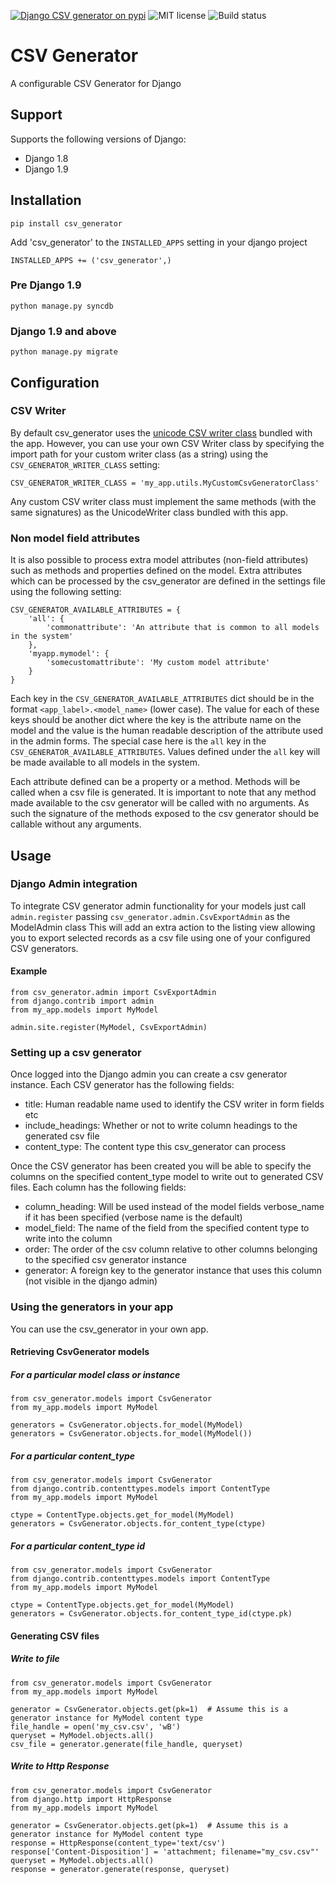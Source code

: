 [![Django CSV generator on pypi](https://img.shields.io/badge/pypi-0.2.0-green.svg)](https://pypi.python.org/pypi/csv_generator)
![MIT license](https://img.shields.io/badge/licence-MIT-blue.svg)
![Build status](https://travis-ci.org/fatboystring/csv_generator.svg?branch=master)

# CSV Generator

A configurable CSV Generator for Django

## Support

Supports the following versions of Django:

 - Django 1.8
 - Django 1.9

## Installation

`pip install csv_generator`

Add 'csv_generator' to the `INSTALLED_APPS` setting in your django project

`INSTALLED_APPS += ('csv_generator',)`

### Pre Django 1.9

`python manage.py syncdb`

### Django 1.9 and above

`python manage.py migrate`


## Configuration

### CSV Writer

By default csv_generator uses the [unicode CSV writer class](https://github.com/fatboystring/csv_generator/blob/master/csv_generator/utils.py) bundled with the app.
However, you can use your own CSV Writer class by specifying the import path for your custom writer class (as a string) using the `CSV_GENERATOR_WRITER_CLASS` setting:

```
CSV_GENERATOR_WRITER_CLASS = 'my_app.utils.MyCustomCsvGeneratorClass'
```

Any custom CSV writer class must implement the same methods (with the same signatures) as the UnicodeWriter class bundled with this app.

### Non model field attributes

It is also possible to process extra model attributes (non-field attributes) such as methods and properties defined on the model.
Extra attributes which can be processed by the csv_generator are defined in the settings file using the following setting:

```
CSV_GENERATOR_AVAILABLE_ATTRIBUTES = {
    'all': {
        'commonattribute': 'An attribute that is common to all models in the system'
    },
    'myapp.mymodel': {
        'somecustomattribute': 'My custom model attribute'
    }
}
```

Each key in the `CSV_GENERATOR_AVAILABLE_ATTRIBUTES` dict should be in the format `<app_label>.<model_name>` (lower case).
The value for each of these keys should be another dict where the key is the attribute name on the model and the value is the human readable description of the attribute used in the admin forms.
The special case here is the `all` key in the `CSV_GENERATOR_AVAILABLE_ATTRIBUTES`.  Values defined under the `all` key will be made available to all models in the system.

Each attribute defined can be a property or a method.  Methods will be called when a csv file is generated.  It is important to note that any method made available to the csv generator will be called with no arguments. As such the signature of the methods exposed to the csv generator should be callable without any arguments.


## Usage

### Django Admin integration

To integrate CSV generator admin functionality for your models just call `admin.register` passing `csv_generator.admin.CsvExportAdmin` as the ModelAdmin class
This will add an extra action to the listing view allowing you to export selected records as a csv file using one of your configured CSV generators.

#### Example

```
from csv_generator.admin import CsvExportAdmin
from django.contrib import admin
from my_app.models import MyModel

admin.site.register(MyModel, CsvExportAdmin)
```


### Setting up a csv generator

Once logged into the Django admin you can create a csv generator instance.  Each CSV generator has the following fields:

 - title: Human readable name used to identify the CSV writer in form fields etc
 - include_headings: Whether or not to write column headings to the generated csv file
 - content_type: The content type this csv_generator can process

Once the CSV generator has been created you will be able to specify the columns on the specified content_type model to write out to generated CSV files.
Each column has the following fields:

 - column_heading: Will be used instead of the model fields verbose_name if it has been specified (verbose name is the default)
 - model_field: The name of the field from the specified content type to write into the column
 - order: The order of the csv column relative to other columns belonging to the specified csv generator instance
 - generator: A foreign key to the generator instance that uses this column (not visible in the django admin)


### Using the generators in your app

You can use the csv_generator in your own app.


#### Retrieving CsvGenerator models

##### For a particular model class or instance
```
from csv_generator.models import CsvGenerator
from my_app.models import MyModel

generators = CsvGenerator.objects.for_model(MyModel)
generators = CsvGenerator.objects.for_model(MyModel())
```

##### For a particular content_type
```
from csv_generator.models import CsvGenerator
from django.contrib.contenttypes.models import ContentType
from my_app.models import MyModel

ctype = ContentType.objects.get_for_model(MyModel)
generators = CsvGenerator.objects.for_content_type(ctype)
```

##### For a particular content_type id
```
from csv_generator.models import CsvGenerator
from django.contrib.contenttypes.models import ContentType
from my_app.models import MyModel

ctype = ContentType.objects.get_for_model(MyModel)
generators = CsvGenerator.objects.for_content_type_id(ctype.pk)
```


#### Generating CSV files

##### Write to file

```
from csv_generator.models import CsvGenerator
from my_app.models import MyModel

generator = CsvGenerator.objects.get(pk=1)  # Assume this is a generator instance for MyModel content type
file_handle = open('my_csv.csv', 'wB')
queryset = MyModel.objects.all()
csv_file = generator.generate(file_handle, queryset)
```

##### Write to Http Response

```
from csv_generator.models import CsvGenerator
from django.http import HttpResponse
from my_app.models import MyModel

generator = CsvGenerator.objects.get(pk=1)  # Assume this is a generator instance for MyModel content type
response = HttpResponse(content_type='text/csv')
response['Content-Disposition'] = 'attachment; filename="my_csv.csv"'
queryset = MyModel.objects.all()
response = generator.generate(response, queryset)
```



